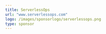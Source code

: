 ```yaml
---
title: ServerlessOps
url: "www.serverlessops.com"
logo: /images/sponsorlogo/serverlessops.png
type: sponsor
---
```

